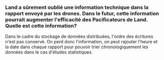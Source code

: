 ### Land a sûrement oublié une information technique dans la rapport envoyé par les drones. Dans le futur, cette information pourrait augmenter l'efficacité des Pacificateurs de Land. Quelle est cette information?

Dans le cadre du stockage de données distribuées, l'ordre des écritures n'est pas conservé. On perd donc l'information, on peut rajouter l'heure et la date dans chaque rapport pour pouvoir trier chronologiquement les données dans le cas d'études statistiques.
